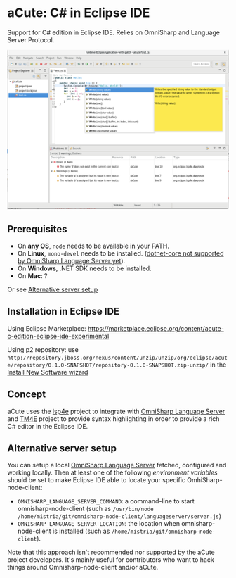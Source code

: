 # aCute: C# in Eclipse IDE

Support for C# edition in Eclipse IDE. Relies on OmniSharp and Language Server Protocol.

![screenshot](aCute.png "Logo Title Text 1")


## Prerequisites

* On **any OS**, `node` needs to be available in your PATH.
* On **Linux**, `mono-devel` needs to be installed. ([dotnet-core not supported by OmniSharp Language Server yet](https://github.com/OmniSharp/omnisharp-node-client/issues/398)).
* On **Windows**, .NET SDK needs to be installed.
* On **Mac**: ?

Or see [Alternative server setup](#Alternative-server-setup)

## Installation in Eclipse IDE

Using Eclipse Marketplace: https://marketplace.eclipse.org/content/acute-c-edition-eclipse-ide-experimental

Using p2 repository: use `http://repository.jboss.org/nexus/content/unzip/unzip/org/eclipse/acute/repository/0.1.0-SNAPSHOT/repository-0.1.0-SNAPSHOT.zip-unzip/` in the [Install New Software wizard](http://help.eclipse.org/topic/org.eclipse.platform.doc.user/tasks/tasks-127.htm)

## Concept

aCute uses the [lsp4e](https://projects.eclipse.org/projects/technology.lsp4e) project to integrate with [OmniSharp Language Server](https://github.com/OmniSharp/omnisharp-node-client) and [TM4E](https://projects.eclipse.org/projects/technology.tm4e) project to provide syntax highlighting in order to provide a rich C# editor in the Eclipse IDE.

## Alternative server setup

You can setup a local [OmniSharp Language Server](https://github.com/OmniSharp/omnisharp-node-client) fetched, configured and working locally. Then at least one of the following *environment variables* should be set to make Eclipse IDE able to locate your specific OmhiSharp-node-client:
* `OMNISHARP_LANGUAGE_SERVER_COMMAND`: a command-line to start omnisharp-node-client (such as `/usr/bin/node /home/mistria/git/omnisharp-node-client/languageserver/server.js`)
* `OMNISHARP_LANGUAGE_SERVER_LOCATION`: the location when omnisharp-node-client is installed (such as `/home/mistria/git/omnisharp-node-client`).

Note that this approach isn't recommended nor supported by the aCute project developers. It's mainly useful for contributors who want to hack things around Omnisharp-node-client and/or aCute.
